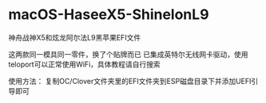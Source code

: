 # macOS-HaseeX5-ShinelonL9
神舟战神X5和炫龙阿尔法L9黑苹果EFI文件

这两款同一模具同一零件，换了个贴牌而已
已集成英特尔无线网卡驱动，使用teloport可以正常使用WiFi，具体教程请自行搜索



使用方法：
复制OC/Clover文件夹里的EFI文件夹到ESP磁盘目录下并添加UEFI引导即可

